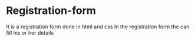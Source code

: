 # Registration-form
It is a registration form done in html and css
In the registration form the can fill his or her details

